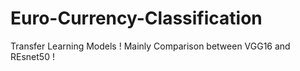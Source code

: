 # Euro-Currency-Classification
Transfer Learning Models ! 
Mainly Comparison between VGG16 and REsnet50 ! 
